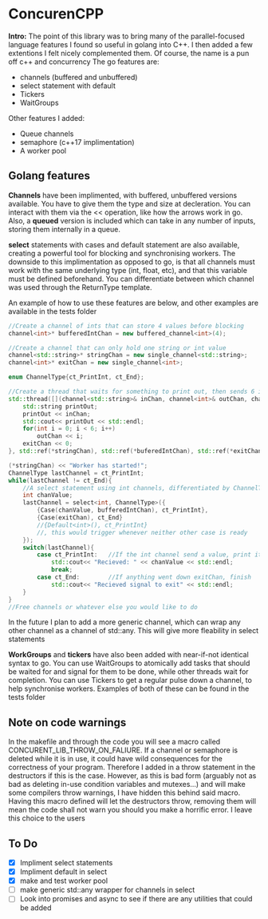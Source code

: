 # ConcurenCPP

**Intro:** The point of this library was to bring many of the parallel-focused language features I found so useful in golang into C++. I then added a few extentions I felt nicely complemented them. Of course, the name is a pun off c++ and concurrency
The go features are:
 - channels (buffered and unbuffered)
 - select statement with default
 - Tickers
 - WaitGroups

Other features I added:
 - Queue channels
 - semaphore (c++17 implimentation)
 - A worker pool

 ## Golang features

**Channels** have been implimented, with buffered, unbuffered versions available. You have to give them the type and size at decleration.
You can interact with them via the << operation, like how the arrows work in go. Also, a **queued** version is included which can take in any number of inputs, storing them internally in a queue.

**select** statements with cases and default statement are also available, creating a powerful tool for blocking and synchronising workers. The downside to this implimentation as opposed to go, is that all channels must work with the same underlying type (int, float, etc), and that this variable must be defined beforehand. You can differentiate between which channel was used through the ReturnType template.

An example of how to use these features are below, and other examples are available in the tests folder 
```c++
//Create a channel of ints that can store 4 values before blocking
channel<int>* bufferedIntChan = new buffered_channel<int>(4);

//Create a channel that can only hold one string or int value
channel<std::string>* stringChan = new single_channel<std::string>;
channel<int>* exitChan = new single_channel<int>;

enum ChannelType{ct_PrintInt, ct_End};

//Create a thread that waits for something to print out, then sends 6 ints down a channel
std::thread([](channel<std::string>& inChan, channel<int>& outChan, channel<int>& exitChan){
    std::string printOut;
    printOut << inChan;
    std::cout<< printOut << std::endl;
    for(int i = 0; i < 6; i++)
        outChan << i;
    exitChan << 0;
}, std::ref(*stringChan), std::ref(*buferedIntChan), std::ref(*exitChan)).detatch();

(*stringChan) << "Worker has started!";
ChannelType lastChannel = ct_PrintInt;
while(lastChannel != ct_End){
    //A select statement using int channels, differentiated by ChannelType 
    int chanValue;
    lastChannel = select<int, ChannelType>({
        {Case(chanValue, bufferedIntChan), ct_PrintInt},
        {Case(exitChan), ct_End}
        //{Default<int>(), ct_PrintInt} 
        //, this would trigger whenever neither other case is ready
    });
    switch(lastChannel){
        case ct_PrintInt:   //If the int channel send a value, print it
            std::cout<< "Recieved: " << chanValue << std::endl; 
            break;
        case ct_End:        //If anything went down exitChan, finish
            std::cout<< "Recieved signal to exit" << std::endl;
    }
}
//Free channels or whatever else you would like to do

```
In the future I plan to add a more generic channel, which can wrap any other channel as a channel of std::any. This will give more fleability in select statements

**WorkGroups** and **tickers** have also been added with near-if-not identical syntax to go. You can use WaitGroups to atomically add tasks that should be waited for and signal for them to be done, while other threads wait for completion. You can use Tickers to get a regular pulse down a channel, to help synchronise workers. Examples of both of these 
can be found in the tests folder

## Note on code warnings

In the makefile and through the code you will see a macro called CONCURENT_LIB_THROW_ON_FALIURE. If a channel or semaphore is deleted while it is in use, it could have wild consequences for the correctness of your program.
Therefore I added in a throw statement in the destructors if this is the case.
However, as this is bad form (arguably not as bad as deleting in-use condition variables and mutexes...) and will make some compilers throw warnings, I have hidden this behind said macro.
Having this macro defined will let the destructors throw, removing them will mean the code shall not warn you should you make a horrific error. I leave this choice to the users

## To Do
- [X] Impliment select statements
- [X] Impliment default in select
- [X] make and test worker pool
- [ ] make generic std::any wrapper for channels in select
- [ ] Look into promises and async to see if there are any utilities that could be added